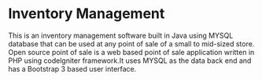 # Inventory Management 
This is an inventory management software built in Java using MYSQL database that can be used at any point of sale of a small to mid-sized store.
Open source point of sale is a web based point of sale application written in PHP using codelgniter framework.It uses MYSQL as the data back end and has a Bootstrap 3 based user interface.
